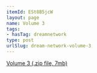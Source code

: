 ```yaml
---
itemId: ESt8B5jcW
layout: page
name: Volume 3
tags:
- hasTag: dreamnetwork
type: post
urlSlug: dream-network-volume-3
---
```

<a href="../files/Volume_3.zip" download>Volume 3 (.zip file, 7mb)</a>